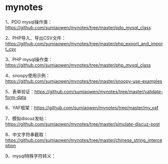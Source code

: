 mynotes
=======

1、PDO mysql操作类：https://github.com/sumiaowen/mynotes/tree/master/pdo_mysql_class

2、PHP导入、导出CSV文件：https://github.com/sumiaowen/mynotes/tree/master/php_export_and_import_csv

3、PHP mysql操作类：https://github.com/sumiaowen/mynotes/tree/master/php_mysql_class

4、snoopy使用示例：https://github.com/sumiaowen/mynotes/tree/master/snoopy-use-examples

5、表单验证：https://github.com/sumiaowen/mynotes/tree/master/validate-form-data

6、YAF框架：https://github.com/sumiaowen/mynotes/tree/master/my_yaf

7、模拟discuz发帖：https://github.com/sumiaowen/mynotes/tree/master/simulate-discuz-post

8、中文字符串截取：https://github.com/sumiaowen/mynotes/tree/master/chinese_string_interception

9、mysql特殊字符转义：
